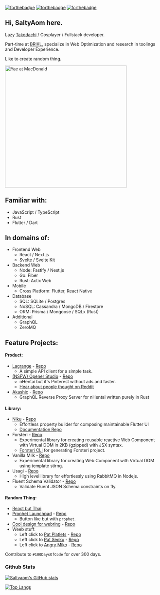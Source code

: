 [![forthebadge](https://forthebadge.com/images/badges/contains-cat-gifs.svg)](https://forthebadge.com) [![forthebadge](https://forthebadge.com/images/badges/powered-by-responsibility.svg)](https://forthebadge.com) [![forthebadge](https://forthebadge.com/images/badges/uses-brains.svg)](https://forthebadge.com)
## Hi, SaltyAom here.
Lazy [Takodachi](https://youtu.be/Te8erZps3U0) / Cosplayer / Fullstack developer.

Part-time at [BRIKL](https://www.brikl.com), specialize in Web Optimization and research in toolings and Developer Experience.

Like to create random thing. 

<img width=400 src="https://user-images.githubusercontent.com/35027979/154855266-342e1901-7f57-465e-ad0d-2f9831ee031f.JPG" alt="Yae at MacDonald" />

## Familiar with:
- JavaScript / TypeScript
- Rust
- Flutter / Dart

## In domains of:
- Frontend Web
  - React / Next.js
  - Svelte / Svelte Kit
- Backend Web
  - Node: Fastify / Nest.js
  - Go: Fiber
  - Rust: Actix Web
- Mobile
  - Cross Platform: Flutter, React Native
- Database
  - SQL: SQLite / Postgres
  - NoSQL: Cassandra / MongoDB / Firestore
  - ORM: Prisma / Mongoose / SQLx (Rust)
- Additional
  - GraphQL
  - ZeroMQ

## Feature Projects:
#### Product:
- [Lagrange](https://github.com/SaltyAom/lagrange) - [Repo](https://github.com/SaltyAom/lagrange)
  - A simple API client for a simple task.
- [(NSFW) Opener Studio](https://opener.studio/) - [Repo](https://github.com/SaltyAom/opener-studio)
  - nHentai but it's Pinterest without ads and faster.
  - [Hear about people thought on Reddit](https://www.reddit.com/r/nhentai/comments/j9qf9m/i_made_nhentai_but_its_pinterest/)
- [Akashic](https://akashic.opener.studio) - [Repo](https://github.com/SaltyAom/opener-akashic)
  - GraphQL Reverse Proxy Server for nHentai written purely in Rust

#### Library:
- [Niku](https://niku.saltyaom.com) - [Repo](https://github.com/SaltyAom/niku)
  - Effortless property builder for composing maintainable Flutter UI
  - [Documentation Repo](https://github.com/saltyAom/niku-docs)
- Forsteri - [Repo](https://github.com/SaltyAom/forsteri)
  - Experimental library for creating reusable reactive Web Component with Virtual DOM in 2KB (gzipped) with JSX syntax.
  - [Forsteri CLI](https://github.com/saltyAom/forsteri-cli) for generating Forsteri project.
- Vanilla Milk - [Repo](https://github.com/saltyaom/vanilla-milk)
  - Experimental library for creating Web Component with Virtual DOM using template stirng.
- Usagi - [Repo](https://github.com/saltyAom/usagi)
  - High level library for effortlessly using RabbitMQ in Nodejs.
- Fluent Schema Validator - [Repo](https://github.com/SaltyAom/fluent-schema-validator)
  - Validate Fluent JSON Schema constraints on fly.

#### Random Thing:
- [React but Thai](https://github.com/SaltyAom/react-but-thai)
- [Prophet Launchpad](http://prophet-launchpad.netlify.app/) - [Repo](https://github.com/SaltyAom/prophet-launchpad)
  - Button like but with `prophet`.
- [Cool design for webring](https://ouroboros-ring.netlify.app) - [Repo](https://github.com/saltyAom/saltyaom-webring)
- Weeb stuff:
  - Left click to [Pat Platlets](https://platelets.netlify.app/) - [Repo](https://github.com/saltyAom/platelets)
  - Left click to [Pat Senko](http://pat-senko.netlify.app/) - [Repo](https://github.com/saltyAom/pat-senko)
  - Left click to [Angry Miko](https://angry-miko.netlify.app/) - [Repo](https://github.com/saltyAom/miko)

Contribute to `#100DaysOfCode` for over 300 days.

### Github Stats
[![Saltyaom's GitHub stats](https://github-readme-stats.vercel.app/api?username=saltyaom&theme=default)](https://github.com/anuraghazra/github-readme-stats)

[![Top Langs](https://github-readme-stats.vercel.app/api/top-langs/?username=saltyaom&layout=compact&theme=default)](https://github.com/anuraghazra/github-readme-stats)
